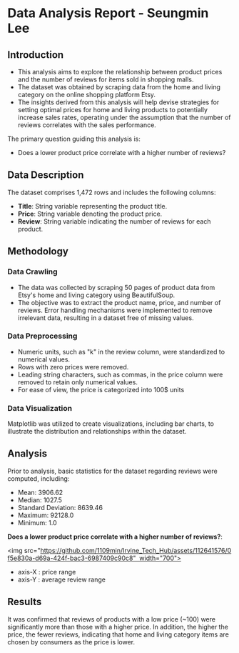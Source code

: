 # **Data Analysis Report - Seungmin Lee**

## Introduction

- This analysis aims to explore the relationship between product prices and the number of reviews for items sold in shopping malls.
- The dataset was obtained by scraping data from the home and living category on the online shopping platform Etsy.
- The insights derived from this analysis will help devise strategies for setting optimal prices for home and living products to potentially increase sales rates, operating under the assumption that the number of reviews correlates with the sales performance.

The primary question guiding this analysis is:

- Does a lower product price correlate with a higher number of reviews?

## Data Description

The dataset comprises 1,472 rows and includes the following columns:

- **Title**: String variable representing the product title.
- **Price**: String variable denoting the product price.
- **Review**: String variable indicating the number of reviews for each product.

## Methodology

### Data Crawling

- The data was collected by scraping 50 pages of product data from Etsy's home and living category using BeautifulSoup.
- The objective was to extract the product name, price, and number of reviews. Error handling mechanisms were implemented to remove irrelevant data, resulting in a dataset free of missing values.

### Data Preprocessing

- Numeric units, such as "k" in the review column, were standardized to numerical values.
- Rows with zero prices were removed.
- Leading string characters, such as commas, in the price column were removed to retain only numerical values.
- For ease of view, the price is categorized into 100$ units

### Data Visualization

Matplotlib was utilized to create visualizations, including bar charts, to illustrate the distribution and relationships within the dataset.

## Analysis

Prior to analysis, basic statistics for the dataset regarding reviews were computed, including:

- Mean: 3906.62
- Median: 1027.5
- Standard Deviation: 8639.46
- Maximum: 92128.0
- Minimum: 1.0

**Does a lower product price correlate with a higher number of reviews?**:

<img src="https://github.com/1109min/Irvine_Tech_Hub/assets/112641576/0f5e830a-d69a-424f-bac3-6987409c90c8"  width="700">

- axis-X : price range
- axis-Y : average review range

## Results

It was confirmed that reviews of products with a low price (~100) were significantly more than those with a higher price.
In addition, the higher the price, the fewer reviews, indicating that home and living category items are chosen by consumers as the price is lower.
